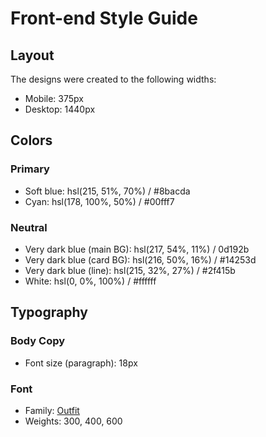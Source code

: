 # Front-end Style Guide

## Layout

The designs were created to the following widths:

- Mobile: 375px
- Desktop: 1440px

## Colors

### Primary

- Soft blue: hsl(215, 51%, 70%) / #8bacda
- Cyan: hsl(178, 100%, 50%) / #00fff7

### Neutral

- Very dark blue (main BG): hsl(217, 54%, 11%) / 0d192b
- Very dark blue (card BG): hsl(216, 50%, 16%) / #14253d
- Very dark blue (line): hsl(215, 32%, 27%) / #2f415b
- White: hsl(0, 0%, 100%) / #ffffff

## Typography

### Body Copy

- Font size (paragraph): 18px

### Font

- Family: [Outfit](https://fonts.google.com/specimen/Outfit)
- Weights: 300, 400, 600

